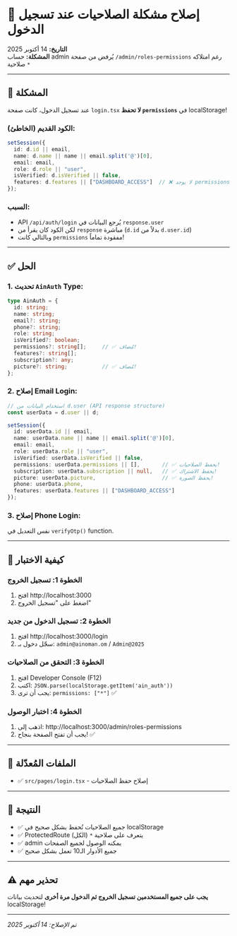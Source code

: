 # 🔧 إصلاح مشكلة الصلاحيات عند تسجيل الدخول

**التاريخ:** 14 أكتوبر 2025  
**المشكلة:** حساب admin يُرفض من صفحة `/admin/roles-permissions` رغم امتلاكه صلاحية `*`

---

## 🐛 المشكلة

عند تسجيل الدخول، كانت صفحة `login.tsx` **لا تحفظ `permissions`** في localStorage!

### الكود القديم (الخاطئ):
```typescript
setSession({ 
  id: d.id || email, 
  name: d.name || name || email.split('@')[0], 
  email: email,
  role: d.role || "user",
  isVerified: d.isVerified || false,
  features: d.features || ["DASHBOARD_ACCESS"]  // ❌ لا يوجد permissions!
});
```

### السبب:
- API `/api/auth/login` يُرجع البيانات في `response.user`
- لكن الكود كان يقرأ من `response` مباشرة (`d.id` بدلاً من `d.user.id`)
- وبالتالي كانت `permissions` مفقودة تماماً!

---

## ✅ الحل

### 1. تحديث `AinAuth` Type:
```typescript
type AinAuth = { 
  id: string; 
  name: string; 
  email?: string;
  phone?: string;
  role: string; 
  isVerified?: boolean;
  permissions?: string[];     // ✅ مُضاف!
  features?: string[]; 
  subscription?: any;
  picture?: string;           // ✅ مُضاف!
};
```

### 2. إصلاح Email Login:
```typescript
// استخدام البيانات من d.user (API response structure)
const userData = d.user || d;

setSession({ 
  id: userData.id || email, 
  name: userData.name || name || email.split('@')[0], 
  email: email,
  role: userData.role || "user",
  isVerified: userData.isVerified || false,
  permissions: userData.permissions || [],       // ✅ يحفظ الصلاحيات!
  subscription: userData.subscription || null,   // ✅ يحفظ الاشتراك!
  picture: userData.picture,                     // ✅ يحفظ الصورة!
  phone: userData.phone,
  features: userData.features || ["DASHBOARD_ACCESS"]
});
```

### 3. إصلاح Phone Login:
نفس التعديل في `verifyOtp()` function.

---

## 🧪 كيفية الاختبار

### الخطوة 1: تسجيل الخروج
1. افتح http://localhost:3000
2. اضغط على "تسجيل الخروج"

### الخطوة 2: تسجيل الدخول من جديد
1. افتح http://localhost:3000/login
2. سجّل دخول بـ: `admin@ainoman.om` / `Admin@2025`

### الخطوة 3: التحقق من الصلاحيات
1. افتح Developer Console (F12)
2. اكتب: `JSON.parse(localStorage.getItem('ain_auth'))`
3. يجب أن ترى: `permissions: ["*"]` ✅

### الخطوة 4: اختبار الوصول
1. اذهب إلى: http://localhost:3000/admin/roles-permissions
2. يجب أن تفتح الصفحة بنجاح! ✅

---

## 📁 الملفات المُعدّلة

- ✅ `src/pages/login.tsx` - إصلاح حفظ الصلاحيات

---

## 🎯 النتيجة

- ✅ جميع الصلاحيات تُحفظ بشكل صحيح في localStorage
- ✅ ProtectedRoute يتعرف على صلاحية `*` (الكل)
- ✅ admin يمكنه الوصول لجميع الصفحات
- ✅ جميع الأدوار الـ10 تعمل بشكل صحيح

---

## ⚠️ تحذير مهم

**يجب على جميع المستخدمين تسجيل الخروج ثم الدخول مرة أخرى** لتحديث بيانات localStorage!

---

*تم الإصلاح: 14 أكتوبر 2025*


